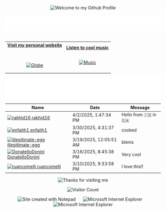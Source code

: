 <!-- "Hero" Header -->
<div align="center">
  <img src="https://github.com/BrunnerLivio/brunnerlivio/blob/master/images/welcome.png?raw=true" style="max-width: 100%;" alt="Welcome to my Github Profile" />
  <br />
  <br />
  <img height="50" alt="My Name is Livio and I like Node.js" src="images/personal_note.svg" />
  <br />
  <br />

</div>

<!-- Social -->
<table width="100%" align="center">
<tr>
<td align="center">
<a href="https://brunnerliv.io">
<strong>Visit my personal website </strong>
<br />
<br />
<br />

<p>

<img alt="Globe" height="80" src="images/globe.gif">
</a>
</p>

</td>


<td align="center">
<a href="https://www.youtube.com/watch?v=3YxaaGgTQYM&ab_channel=EvanescenceVEVO">
<strong>Listen to cool music</strong>
<br />
<br />


<p>
<img height="100" alt="Music" src="images/music.gif"> 
</a>
</p>

</td>
</tr>
</table>

<div align="center">
<a href="https://github.com/BrunnerLivio/brunnerlivio/issues/62#issuecomment-new"><img src="images/guestbook.svg"></a> 
</div>

<!-- Guestbook -->
| Name | Date | Message |
|---|---|---|
| <a href="https://github.com/rakhid16"><img width="24" src="https://avatars.githubusercontent.com/u/22288931?s=24&u=df33f9db316c486dc67c39ea1d871c3753dfa390&v=4" alt="rakhid16" /> rakhid16</a> |4/2/2025, 1:47:34 PM|Hello from 🇮‍🇩 in 🇸‍🇦|
| <a href="https://github.com/enfaith1"><img width="24" src="https://avatars.githubusercontent.com/u/200623740?s=24&v=4" alt="enfaith1" /> enfaith1</a> |3/30/2025, 4:31:37 PM|cooked|
| <a href="https://github.com/illegitimate-egg"><img width="24" src="https://avatars.githubusercontent.com/u/63966843?s=24&u=5d17403a2446a4cdf01c8026ee2dbfa998b07ae6&v=4" alt="illegitimate-egg" /> illegitimate-egg</a> |3/19/2025, 12:05:51 AM|blenis|
| <a href="https://github.com/DonatelloDonini"><img width="24" src="https://avatars.githubusercontent.com/u/134225482?s=24&u=60d3c3575978ed4269d2e602ea54a2165651f200&v=4" alt="DonatelloDonini" /> DonatelloDonini</a> |3/16/2025, 8:45:38 PM|Very cool|
| <a href="https://github.com/ruancomelli"><img width="24" src="https://avatars.githubusercontent.com/u/22752929?s=24&u=1835c99716fb3c2df9e825582dff1882119e6d17&v=4" alt="ruancomelli" /> ruancomelli</a> |3/10/2025, 9:33:58 PM|I love this!!|
<!-- /Guestbook -->

<!-- Footer -->

<div align="center">

<img height="120" alt="Thanks for visiting me" width="100%" src="https://raw.githubusercontent.com/BrunnerLivio/brunnerlivio/master/images/marquee.svg" />
<br />

![Visitor Count](https://profile-counter.glitch.me/brunnerlivio/count.svg)


<img src="https://raw.githubusercontent.com/BrunnerLivio/brunnerlivio/master/images/notepad.gif" alt="Site created with Notepad" height="30" />
<!-- "margin-right: whatever;" -->
<span>&nbsp;&nbsp;&nbsp;&nbsp;</span>  
<img src="https://raw.githubusercontent.com/BrunnerLivio/brunnerlivio/master/images/ie_logo.gif" alt="Microsoft Internet Explorer" />
<span>&nbsp;&nbsp;&nbsp;&nbsp;</span>  
<img src="https://raw.githubusercontent.com/BrunnerLivio/brunnerlivio/master/images/noframes.gif" alt="Microsoft Internet Explorer" />

</div>
